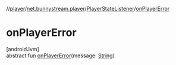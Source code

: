 //[player](../../../index.md)/[net.bunnystream.player](../index.md)/[PlayerStateListener](index.md)/[onPlayerError](on-player-error.md)

# onPlayerError

[androidJvm]\
abstract fun [onPlayerError](on-player-error.md)(message: [String](https://kotlinlang.org/api/latest/jvm/stdlib/kotlin-stdlib/kotlin/-string/index.html))
